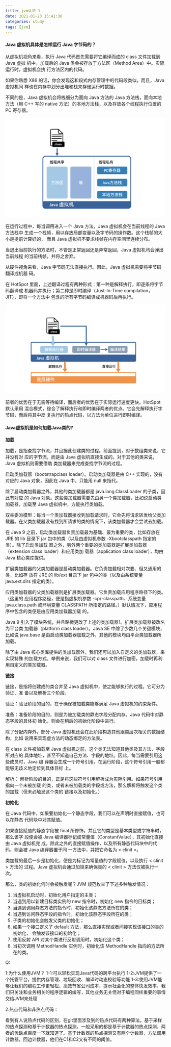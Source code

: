 ```yaml
---
title: jvm认识-1
date: 2021-01-23 15:41:38
categories: study
tags: [jvm]
---
```


#### Java 虚拟机具体是怎样运行 Java 字节码的？

从虚拟机视角来看，执行 Java 代码首先需要将它编译而成的 class 文件加载到 Java 虚拟
机中。加载后的 Java 类会被存放于方法区（Method Area）中。实际运行时，虚拟机会执
行方法区内的代码。

如果你熟悉 X86 的话，你会发现这和段式内存管理中的代码段类似。而且，Java 虚拟机同
样也在内存中划分出堆和栈来存储运行时数据。

不同的是，Java 虚拟机会将栈细分为面向 Java 方法的 Java 方法栈，面向本地方法（用
C++ 写的 native 方法）的本地方法栈，以及存放各个线程执行位置的 PC 寄存器。

![image-20210223135452884](/image/jvm1.1.png)

在运行过程中，每当调用进入一个 Java 方法，Java 虚拟机会在当前线程的 Java 方法栈中
生成一个栈帧，用以存放局部变量以及字节码的操作数。这个栈帧的大小是提前计算好的，
而且 Java 虚拟机不要求栈帧在内存空间里连续分布。

当退出当前执行的方法时，不管是正常返回还是异常返回，Java 虚拟机均会弹出当前线程
的当前栈帧，并将之舍弃。

从硬件视角来看，Java 字节码无法直接执行。因此，Java 虚拟机需要将字节码翻译成机器
码。

在 HotSpot 里面，上述翻译过程有两种形式：第一种是解释执行，即逐条将字节码翻译成
机器码并执行；第二种是即时编译（Just-In-Time compilation，JIT），即将一个方法中
包含的所有字节码编译成机器码后再执行。

![image-20210223135652372](/image/jvm1.2.png)

前者的优势在于无需等待编译，而后者的优势在于实际运行速度更快。HotSpot 默认采用
混合模式，综合了解释执行和即时编译两者的优点。它会先解释执行字节码，而后将其中反
复执行的热点代码，以方法为单位进行即时编译。



#### Java虚拟机是如何加载Java类的?

**加载**

加载，是指查找字节流，并且据此创建类的过程。前面提到，对于数组类来说，它并没有对
应的字节流，而是由 Java 虚拟机直接生成的。对于其他的类来说，Java 虚拟机则需要借助
类加载器来完成查找字节流的过程。

启动类加载器（bootstrapclass loader）。启动类加载器是由 C++ 实现的，没有对应的 Java 对象，因此在 Java 中，只能用 null 来指代。

除了启动类加载器之外，其他的类加载器都是 java.lang.ClassLoader 的子类，因此有对应
的 Java 对象。这些类加载器需要先由另一个类加载器，比如说启动类加载器，加载至 Java
虚拟机中，方能执行类加载。

双亲委派模型：每当一个类加载器接收到加载请求时，它会先将请求转发给父类加载器。在父类加载器没有找到所请求的类的情况下，该类加载器才会尝试去加载。

在 Java 9 之前，启动类加载器负责加载最为基础、最为重要的类，比如存放在 JRE 的 lib
目录下 jar 包中的类（以及由虚拟机参数 -Xbootclasspath 指定的类）。除了启动类加载
器之外，另外两个重要的类加载器是扩展类加载器（extension class loader）和应用类加
载器（application class loader），均由 Java 核心类库提供。

扩展类加载器的父类加载器是启动类加载器。它负责加载相对次要、但又通用的类，比如存
放在 JRE 的 lib/ext 目录下 jar 包中的类（以及由系统变量 java.ext.dirs 指定的类）。

应用类加载器的父类加载器则是扩展类加载器。它负责加载应用程序路径下的类。（这里的
应用程序路径，便是指虚拟机参数 -cp/-classpath、系统变量 java.class.path 或环境变量
CLASSPATH 所指定的路径。）默认情况下，应用程序中包含的类便是由应用类加载器加载
的。

Java 9 引入了模块系统，并且略微更改了上述的类加载器1。扩展类加载器被改名为平台类
加载器（platform class loader）。Java SE 中除了少数几个关键模块，比如说 java.base
是由启动类加载器加载之外，其他的模块均由平台类加载器所加载。

除了由 Java 核心类库提供的类加载器外，我们还可以加入自定义的类加载器，来实现特殊
的加载方式。举例来说，我们可以对 class 文件进行加密，加载时再利用自定义的类加载器。

**链接**

链接，是指将创建成的类合并至 Java 虚拟机中，使之能够执行的过程。它可分为验证、准
备以及解析三个阶段。

验证：验证阶段的目的，在于确保被加载类能够满足 Java 虚拟机的约束条件。

准备：准备阶段的目的，则是为被加载类的静态字段分配内存。Java 代码中对静态字段的具体初
始化，则会在稍后的初始化阶段中进行。

除了分配内存外，部分 Java 虚拟机还会在此阶段构造其他跟类层次相关的数据结构，比如
说用来实现虚方法的动态绑定的方法表。

在 class 文件被加载至 Java 虚拟机之前，这个类无法知道其他类及其方法、字段所对应的
具体地址，甚至不知道自己方法、字段的地址。因此，每当需要引用这些成员时，Java 编
译器会生成一个符号引用。在运行阶段，这个符号引用一般都能够无歧义地定位到具体目标
上。

解析： 解析阶段的目的，正是将这些符号引用解析成为实际引用。如果符号引用指向一个未被加载
的类，或者未被加载类的字段或方法，那么解析将触发这个类的加载（但未必触发这个类的
链接以及初始化。）

**初始化**

在 Java 代码中，如果要初始化一个静态字段，我们可以在声明时直接赋值，也可以在静态
代码块中对其赋值。

如果直接赋值的静态字段被 final 所修饰，并且它的类型是基本类型或字符串时，那么该字
段便会被 Java 编译器标记成常量值（ConstantValue），其初始化直接由 Java 虚拟机完
成。除此之外的直接赋值操作，以及所有静态代码块中的代码，则会被 Java 编译器置于同
一方法中，并把它命名为 < clinit >。

类加载的最后一步是初始化，便是为标记为常量值的字段赋值，以及执行 < clinit > 方法的
过程。Java 虚拟机会通过加锁来确保类的 < clinit > 方法仅被执行一次。



那么，类的初始化何时会被触发呢？JVM 规范枚举了下述多种触发情况：
1. 当虚拟机启动时，初始化用户指定的主类；
2. 当遇到用以新建目标类实例的 new 指令时，初始化 new 指令的目标类；
3. 当遇到调用静态方法的指令时，初始化该静态方法所在的类；
4. 当遇到访问静态字段的指令时，初始化该静态字段所在的类；
5. 子类的初始化会触发父类的初始化；
6. 如果一个接口定义了 default 方法，那么直接实现或者间接实现该接口的类的初始化，
会触发该接口的初始化；
7. 使用反射 API 对某个类进行反射调用时，初始化这个类；
8. 当初次调用 MethodHandle 实例时，初始化该 MethodHandle 指向的方法所在的类。

Q:

1:为什么使用JVM？
1-1:可以轻松实现Java代码的跨平台执行
1-2:JVM提供了一个托管平台，提供内存管理、垃圾回收、编译时动态校验等功能
1-3:使用JVM能够让我们的编程工作更轻松、高效节省公司成本，提示社会化的整体快发效率，我们只关注和业务相关的程序逻辑的编写，其他业务无关但对于编程同样重要的事情交给JVM来处理

2.热点代码和非热点代码：

看到有人说热点代码的区别，在git里面涉及到的热点代码有两种算法，基于采样的热点探测和基于计数器的热点探测。一般采用的都是基于计数器的热点探测，两者的优缺点百度一下就知道了。基于计数器的热点探测又有两个计数器，方法调用计数器，回边计数器，他们在C1和C2又有不同的阈值。